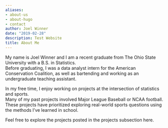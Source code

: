 ```yaml
---
aliases:
- about-us
- about-hugo
- contact
author: Joel Winner
date: "2019-02-28"
description: Test Website
title: About Me
---
```


My name is Joel Winner and I am a recent graduate from The Ohio State University with a B.S. in Statistics.  
Before graduating, I was a data analyst intern for the American Conservation Coalition, as well as bartending and working as an undergraduate teaching assistant.

In my free time, I enjoy working on projects at the intersection of statistics and sports.  
Many of my past projects involved Major League Baseball or NCAA football.  
These projects have prioritized exploring real-world sports questions using the methods I’ve learned in school.

Feel free to explore the projects posted in the projects subsection here. 
